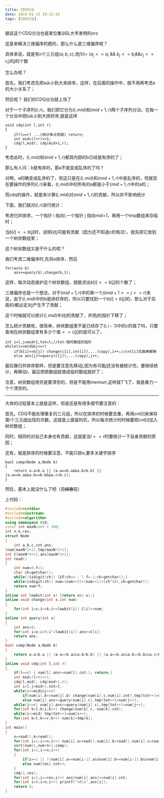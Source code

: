 ```yaml
---
title: CDQ分治
date: 2019-01-13 19:31:19
tags: [CDQ分治]
---
```


据说这个CDQ分治也是某位集训队大爷发明的orz

这是来解决三维偏序的题的，那么什么是三维偏序呢？

具体来说，就是有n个三元组$(a,b,c)$,求$f(i)=$ $(a_{j}<=a_{i}$ && $b_{j}<=b_{i}$&&$c_{j}<=c_{i})$的$j$的个数

怎么办呢？

<!--more-->

首先，我们考虑先把a从小到大来排序，这样，在后面的操作中，就不用再考虑a的大小关系了；

然后呢？ 我们的CDQ分治就上场了

对于一个子序列$(l,r)$，我们把它分为$(l,mid)$和$(mid+1,r)$两个子序列分治，在每一个分治中把b从小到大排好序,就是这样

```
void cdq(int l,int r)
{
	if(l==r) ...(统计单点贡献) return;
    int mid=(l+r)>>1;
    cdq(l,mid); cdq(mid+1,r);
}
```
考虑此时，$(l,mid)$和$(mid+1,r)$都其内部的b已经是有序的了；

那么有人问：b是有序的，那a不就变成乱序的了吗？

对啊，a的确变成乱序的了，但这只是在$(l,mid)$和$(mid+1,r)$中是乱序的，但就现在要操作的序列$(l,r)$来看，$(l,mid)$中的所有的a都是小于$(mid+1,r)$中的a的；

而cdq的操作，就是来计算$(l,mid)$对$(mid+1,r)$的贡献，所以并不影响统计

下面，我们就对$(l,r)$进行统计：

考虑归并排序，一个指针 i 指向l,一个指针 j 指向mid+1，再用一个tmp数组来存临时；

当$b[i]<=b[j]$时，说明$i$对$j$可能有贡献（因为还不知道c的情况），就先把它放到一个树状数组里；

这个树状数组又是干什么的呢？

我们考虑二维偏序时,先将$a$排序，然后
```
for(auto b)
	ans+=query(b),change(b,1);
```

这样，每次动态维护这个树状数组，就能求出$b[i]<=b[j]$的个数了；

三维偏序也是一个想法，对于$(mid+1,r)$中的某一个$j(mid+1<=j<=r)$来说，由于$(l,mid)$中的b是排好序的，所以只要找到一个$b[i]>b[j]$的，那么对于后面的$i$都必定对$j$产生不了贡献；

这个时候就可以统计$(l,mid)$中对$j$的贡献了，并把$j$的指针下移了；

怎么统计贡献呢，很简单，树状数组里不是已经存了$(l,i-1)$中的c的值了吗，只要查询在树状数组里有多少个值$<=c[j]$的就可以了，

```
int i=l,j=mid+1,tot=l;//tot:临时数组的指针
while(i<=mid&&j<=r)
	if(b[i]<=b[j]) change(c[i],cnt[i]),...(copy),i++;//cnt[i]后面再解释
    else ans[j]+=query(c[j]),...(copy),j++;
```

最后像归并排序那样，但是要注意先移动$j$,因为有可能$j$还没有被统计完，要继续统计，再移动$i$，最后把原数组赋值成临时数组就好了；

注意，树状数组用完是要清空的，但是不能用$memset$,这样就T飞了，我是暴力一个个清空的。



------------

大体的过程基本上就是这样，但是还是有很多细节要注意的：

首先，CDQ不能处理重复的三元组，所以在排序的时候要去重，再用$cnt[i]$来保存第i个三元组出现的次数，这就是上面留的坑，所以每次统计的时候要把$cnt[i]$加入树状数组；

同时，相同的对自己本身也有贡献，这就是当$l==r$时要统计一下自身贡献的原因；

还有，就是排序的时候要注意，不能只排$a$,要多关键字排序

```
bool comp(Node a,Node b)
{
	return a.a<b.a || (a.a==b.a&&a.b<b.b) || (a.a==b.a&&a.b==b.b&&a.c<b.c);
}
```
然后，基本上就没什么了吧（~~完结撒花~~）

上代码：

```c++
#include<cstdio>
#include<iostream>
#include<algorithm>
using namespace std;
const int maxN=1e5 + 100;
int n,k,res;
struct Node
{
	int a,b,c,cnt,ans;
}num[maxN*2+1],tmp[maxN*2+1];
int C[maxN*4+1],ans[maxN*2+1];
int read()
{
	int num=0,f=1;
	char ch=getchar();
	while(!isdigit(ch)) {if(ch=='-') f=-1;ch=getchar();}
	while(isdigit(ch)) num=(num<<3)+(num<<1)+(ch^48),ch=getchar();
	return num*f;
}
inline int lowbit(int x) {return x&(-x);}
inline void change(int x,int num)
{
	for(int i=x;i<=k;i+=lowbit(i)) C[i]+=num;
}
inline int query(int x)
{
	int ans=0;
	for(int i=x;i>0;i^=lowbit(i)) ans+=C[i];
	return ans;
}
bool comp(Node a,Node b)
{
	return a.a<b.a || (a.a==b.a&&a.b<b.b) || (a.a==b.a&&a.b==b.b&&a.c<b.c);
}
inline void cdq(int l,int r)
{
	if(l==r) { num[l].ans+=num[l].cnt-1; return;}
	int mid=(l+r)>>1;
	cdq(l,mid); cdq(mid+1,r);
	int i=l,j=mid+1,tot=l;
	while(i<=mid&&j<=r)
		if(num[i].b<=num[j].b) change(num[i].c,num[i].cnt),tmp[tot++]=num[i++];
		else num[j].ans+=query(num[j].c),tmp[tot++]=num[j++];
	while(j<=r) num[j].ans+=query(num[j].c),tmp[tot++]=num[j++];
	for(int k=l;k<i;k++) change(num[k].c,-num[k].cnt);
	while(i<=mid) tmp[tot++]=num[i++];
	for(int k=l;k<=r;k++) num[k]=tmp[k];
}
int main()
{
	n=read(),k=read();
	for(int i=1;i<=n;i++) num[i].a=read(),num[i].b=read(),num[i].c=read(),num[i].cnt=1;
	sort(num+1,num+n+1,comp);
	for(int i=1;i<=n;i++)
	{
		if(i==1 || !(num[i].a==num[i-1].a&&num[i].b==num[i-1].b&&num[i].c==num[i-1].c)) num[++res]=num[i];
		else num[res].cnt++;
	}
	cdq(1,res);
	for(int i=1;i<=res;i++) ans[num[i].ans]+=num[i].cnt;
	for(int i=0;i<n;i++) printf("%d\n",ans[i]);
	return 0;
}
```